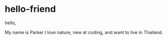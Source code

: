 # hello-friend

hello,

My name is Parker I love nature, new at coding, and want to live in Thailand.
